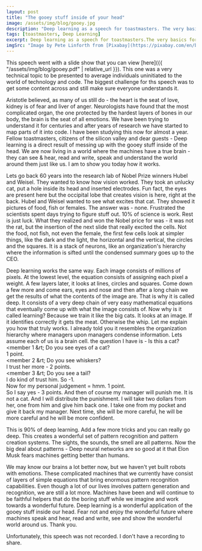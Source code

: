 ```yaml
---
layout: post
title: "The gooey stuff inside of your head"
image: /assets/img/blog/gooey.jpg
description: "Deep learning as a speech for toastmasters. The very basics for the very simple."
tags: [toastmasters, Deep Learning]
excerpt: Deep learning as a speech for toastmasters.The very basics for the very simple.
imgSrc: "Image by Pete Linforth from [Pixabay](https://pixabay.com/en/brain-circuit-intelligence-1845944/)"
---
```


This speech went with a slide show that you can view [here]({{ "/assets/img/blog/gooey.pdf" | relative_url }}). This one was a very technical topic to be presented to average individuals uninitiated to the world of technology and code. The biggest challenge for ths speech was to get some content across and still make sure everyone understands it.

Aristotle believed, as many of us still do - the heart is the seat of love, kidney is of fear and liver of anger. Neurologists have found that the most complicated organ, the one protected by the hardest layers of bones in our body, the brain is the seat of all emotions. We have been trying to understand it for centuries and after years of research we have started to map parts of it into code. I have been studying this now for almost a year. Fellow toastmasters, citizens of the silicon valley and dear guests - Deep learning is a direct result of messing up with the gooey stuff inside of the head. We are now living in a world where the machines have a true brain - they can see & hear, read and write, speak and understand the world around them just like us. I am to show you today how it works.

Lets go back 60 years into the research lab of Nobel Prize winners Hubel and Weisel. They wanted to know how vision worked. They took an unlucky cat, put a hole inside its head and inserted electrodes. Fun fact, the eyes are present here but the occipital lobe that creates vision is here, right at the back. Hubel and Weisel wanted to see what excites that cat. They showed it pictures of food, fish or females. The answer was - none. Frustrated the scientists spent days trying to figure stuff out. 10% of science is work. Rest is just luck. What they realized and won the Nobel price for was - it was not the rat, but the insertion of the next slide that really excited the cells. Not the food, not fish, not even the female, the first few cells look at simpler things, like the dark and the light, the horizontal and the vertical, the circles and the squares. It is a stack of neurons, like an organization's hierarchy where the information is sifted until the condensed summary goes up to the CEO.

Deep learning works the same way. Each image consists of millions of pixels. At the lowest level, the equation consists of assigning each pixel a weight. A few layers later, it looks at lines, circles and squares. Come down a few more and come ears, eyes and nose and then after a long chain we get the results of what the contents of the image are. That is why it is called deep. It consists of a very deep chain of very easy mathematical equations that eventually come up with what the image consists of.
Now why is it called learning? Because we train it like the big cats. It looks at an image. If it identifies correctly it gets the meat. Otherwise the whip. Let me explain you how that truly works. I already told you it resembles the organization hierarchy where managers upon managers condense information. Lets assume each of us is a brain cell. the question I have is - Is this a cat?<br>
&lt;member 1 &rt; Do you see eyes of a cat?<br>
1 point.<br>
&lt;member 2 &rt; Do you see whiskers?<br>
I trust her more - 2 points.<br>
&lt;member 3 &rt; Do you see a tail?<br>
I do kind of trust him. So -1.<br>
Now for my personal judgement = hmm. 1 point.<br>
So I say yes - 3 points. And then of course my manager will punish me. It is not a cat. And I will distribute the punishment. I will take two dollars from her, one from him and give him back one. I take one from my pocket and give it back my manager. Next time, she will be more careful, he will be more careful and he will be more confident.

This is 90% of deep learning. Add a few more tricks and you can really go deep. This creates a wonderful set of pattern recognition and pattern creation systems. The sights, the sounds, the smell are all patterns. Now the big deal about patterns - Deep neural networks are so good at it that Elon Musk fears machines getting better than humans.

We may know our brains a lot better now, but we haven't yet built robots with emotions. These complicated machines that we currently have consist of layers of simple equations that bring enormous pattern recognition capabilities. Even though a lot of our lives involves pattern generation and recognition, we are still a lot more. Machines have been and will continue to be faithful helpers that do the boring stuff while we imagine and work towards a wonderful future. Deep learning is a wonderful application of the gooey stuff inside our head. Fear not and enjoy the wonderful future where machines speak and hear, read and write, see and show the wonderful world around us. Thank you.

Unfortunately, this speech was not recorded. I don't have a recording to share.
